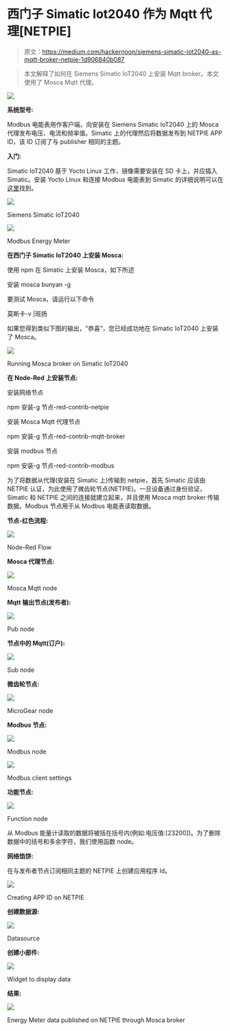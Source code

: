 # 西门子 Simatic Iot2040 作为 Mqtt 代理[NETPIE]

> 原文：<https://medium.com/hackernoon/siemens-simatic-iot2040-as-mqtt-broker-netpie-1d906840b087>

> 本文解释了如何在 Siemens Simatic IoT2040 上安装 Mqtt broker。本文使用了 Mosca Mqtt 代理。

![](img/854e353b7ec3fb38dbfd3ebdd0bb0593.png)

**系统型号:**

Modbus 电能表用作客户端，向安装在 Siemens Simatic IoT2040 上的 Mosca 代理发布电压、电流和频率值。Simatic 上的代理然后将数据发布到 NETPIE APP ID，该 ID 订阅了与 publisher 相同的主题。

**入门:**

Simatic IoT2040 基于 Yocto Linux 工作，镜像需要安装在 SD 卡上，并应插入 Simatic。安装 Yocto Linux 和连接 Modbus 电能表到 Simatic 的详细说明可以在[这里](/@karthikm618/connecting-modbus-rtu-smart-energy-meter-and-siemens-simatic-iot2040-to-netpie-7d38aafb7c04)找到。

![](img/8df8cf679acd8d0769449dc35eec4181.png)

Siemens Simatic IoT2040

![](img/52a11d4708c4b38beb13e00b7ef99e08.png)

Modbus Energy Meter

**在西门子 Simatic IoT2040 上安装 Mosca:**

使用 npm 在 Simatic 上安装 Mosca，如下所述

安装 mosca bunyan -g

要测试 Mosca，请运行以下命令

莫斯卡-v |班扬

如果您得到类似下图的输出，“恭喜”，您已经成功地在 Simatic IoT2040 上安装了 Mosca。

![](img/86e597e49ad50cd22d1eafa1200cfd6a.png)

Running Mosca broker on Simatic IoT2040

**在 Node-Red 上安装节点:**

安装网络节点

npm 安装-g 节点-red-contrib-netpie

安装 Mosca Mqtt 代理节点

npm 安装-g 节点-red-contrib-mqtt-broker

安装 modbus 节点

npm 安装-g 节点-red-contrib-modbus

为了将数据从代理(安装在 Simatic 上)传输到 netpie，首先 Simatic 应该由 NETPIE 认证，为此使用了微齿轮节点(NETPIE)。一旦设备通过身份验证，Simatic 和 NETPIE 之间的连接就建立起来，并且使用 Mosca mqtt broker 传输数据。Modbus 节点用于从 Modbus 电能表读取数据。

**节点-红色流程:**

![](img/626626942bf774ad5b8a2a192b544ea5.png)

Node-Red Flow

**Mosca 代理节点:**

![](img/f805c528d49ec353a508a4ccd9014b13.png)

Mosca Mqtt node

**Mqtt 输出节点(发布者):**

![](img/3f2eecf93e63deb0234a3d90516a6d17.png)

Pub node

**节点中的 Mqtt(订户):**

![](img/9d6b55563b3dde9e081732ed675dbadd.png)

Sub node

**微齿轮节点:**

![](img/50c9a5d756fb289ea1bd3cb7d7769f9a.png)

MicroGear node

**Modbus 节点:**

![](img/667b9f9c182eca256ff592a53f551668.png)

Modbus node

![](img/dbc5c72368df1bbfce6ffcf954642f64.png)

Modbus client settings

**功能节点:**

![](img/301b22672c0497fc453ef7fcdbacd771.png)

Function node

从 Modbus 能量计读取的数据将被括在括号内(例如:电压值:[23200])。为了删除数据中的括号和多余字符，我们使用函数 node。

**网络馅饼:**

在与发布者节点订阅相同主题的 NETPIE 上创建应用程序 Id。

![](img/536e24b2130318c25aecf8b81086707d.png)

Creating APP ID on NETPIE

**创建数据源:**

![](img/ad853bd2c20777333ad5b98047231990.png)

Datasource

**创建小部件:**

![](img/be27dfbaada7030024a15cd63e583a27.png)

Widget to display data

**结果:**

![](img/fc93e2c01b2f8bdd483d7d5da8a983ef.png)

Energy Meter data published on NETPIE through Mosca broker